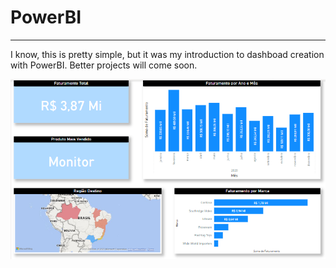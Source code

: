 # PowerBI
---
I know, this is pretty simple, but it was my introduction to dashboad creation with PowerBI. Better projects will come soon.


![dashboard](dashboard.png)

